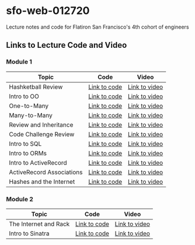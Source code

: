 # sfo-web-012720

Lecture notes and code for Flatiron San Francisco's 4th cohort of engineers

## Links to Lecture Code and Video

### Module 1

| Topic            | Code                | Video                |
| -----            | ----                | -----                |
| Hashketball Review       | [Link to code](https://github.com/learn-co-students/sfo-web-012720/tree/master/01-hashketball-review) | [Link to video](https://youtu.be/-K0aG5sxvc8) |
| Intro to OO       | [Link to code](https://github.com/learn-co-students/sfo-web-012720/tree/master/02-intro-oo) | [Link to video](https://youtu.be/deY16ZTEOWY) |
| One-to-Many | [Link to code](https://github.com/learn-co-students/sfo-web-012720/tree/master/03-one-to-many) | [Link to video](https://youtu.be/cK7SCT-4vFc) |
| Many-to-Many | [Link to code](https://github.com/learn-co-students/sfo-web-012720/tree/master/04-many-to-many) | [Link to video](https://youtu.be/cmc5Fr8UZzo) |
| Review and Inheritance | [Link to code](https://github.com/learn-co-students/sfo-web-012720/tree/master/05-intro-inheritance-oo-my-pets) | [Link to video](https://youtu.be/ACzv9-XNlQ0) |
| Code Challenge Review | [Link to code](https://github.com/learn-co-students/sfo-web-012720/tree/master/06-cc-review) | [Link to video](https://youtu.be/2dilles8FBs) |
| Intro to SQL | [Link to code](https://github.com/learn-co-students/sfo-web-012720/tree/master/07-intro-sql) | [Link to video](https://youtu.be/mGTBb25Br9Q) |
| Intro to ORMs | [Link to code](https://github.com/learn-co-students/sfo-web-012720/tree/master/08-intro-orms) | [Link to video](https://youtu.be/grRBPRZ_oXw) |
| Intro to ActiveRecord | [Link to code](https://github.com/learn-co-students/sfo-web-012720/tree/master/09-active-record-intro) | [Link to video](https://youtu.be/GYPaLJti-G0) |
| ActiveRecord Associations | [Link to code](https://github.com/learn-co-students/sfo-web-012720/tree/master/10-active-record-associations) | [Link to video](https://youtu.be/N7XrfIr-hn0) |
| Hashes and the Internet | [Link to code](https://github.com/learn-co-students/sfo-web-012720/tree/master/11-hashes-and-the-internet) | [Link to video](https://youtu.be/5GoiwZ0UgCk) |

### Module 2

| Topic            | Code                | Video                |
| -----            | ----                | -----                |
| The Internet and Rack | [Link to code](https://github.com/learn-co-students/sfo-web-012720/tree/master/13-rack) | [Link to video](https://youtu.be/YxBJYTV9B8w) |
| Intro to Sinatra | [Link to code](https://github.com/learn-co-students/sfo-web-012720/tree/master/14-intro-sinatra-mvc) | [Link to video](https://youtu.be/5Y9r3oPjBH0) |
